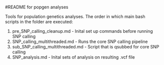 #README for popgen analyses


Tools for population genetics analyses. The order in which main bash scripts in the folder are executed:

1. pre_SNP_calling_cleanup.md - Inital set up commands before running SNP calling
2. SNP_calling_multithreaded.md - Runs the core SNP calling pipeline
3. sub_SNP_calling_multithreaded.md - Script that is qsubbed for core SNP calling
4. SNP_analysis.md - Inital sets of analysis on resulting .vcf file
